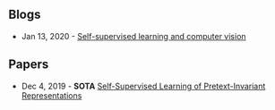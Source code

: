 ## Blogs
- Jan 13, 2020 - [Self-supervised learning and computer vision](https://www.fast.ai/2020/01/13/self_supervised/)

## Papers
- Dec 4, 2019 - **SOTA** [Self-Supervised Learning of Pretext-Invariant Representations](https://arxiv.org/abs/1912.01991)
